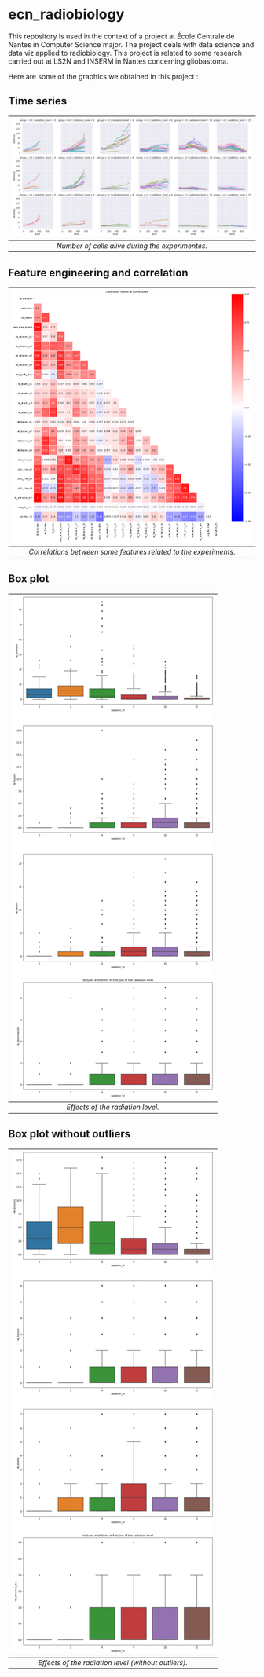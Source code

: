 # ecn_radiobiology

This repository is used in the context of a project at École Centrale de Nantes in Computer Science major. The project deals with data science and data viz applied to radiobiology. This project is related to some research carried out at LS2N and INSERM in Nantes concerning gliobastoma.

Here are some of the graphics we obtained in this project :

## Time series

|![](time_series.png)|
|:--:| 
| *Number of cells alive during the experimentes.* |

## Feature engineering and correlation

|![](correlation.png)|
|:--:| 
| *Correlations between some features related to the experiments.* |

## Box plot

|![](boxplot.png)|
|:--:| 
| *Effects of the radiation level.* |

## Box plot without outliers

|![](boxplot_without_outliers.png)|
|:--:| 
| *Effects of the radiation level (without outliers).* |